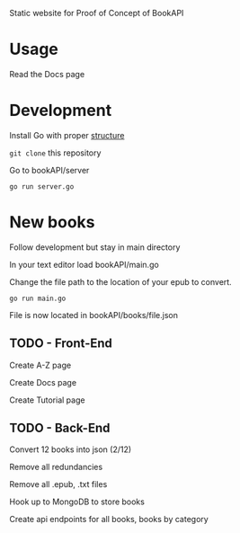 Static website for Proof of Concept of BookAPI

# Usage

Read the Docs page

# Development

Install Go with proper [structure](http://golang.org/doc/code.html)

```git clone``` this repository

Go to bookAPI/server

```go run server.go```

# New books

Follow development but stay in main directory

In your text editor load bookAPI/main.go

Change the file path to the location of your epub to convert.

```go run main.go```

File is now located in bookAPI/books/file.json

## TODO - Front-End

Create A-Z page

Create Docs page

Create Tutorial page

## TODO - Back-End

Convert 12 books into json (2/12)

Remove all redundancies

Remove all .epub, .txt files

Hook up to MongoDB to store books

Create api endpoints for all books, books by category